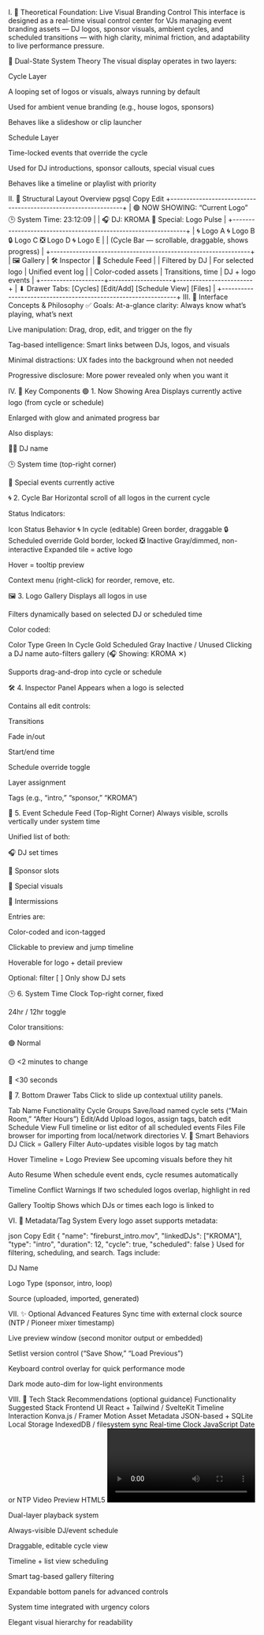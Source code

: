 
I. 🔬 Theoretical Foundation: Live Visual Branding Control
This interface is designed as a real-time visual control center for VJs managing event branding assets — DJ logos, sponsor visuals, ambient cycles, and scheduled transitions — with high clarity, minimal friction, and adaptability to live performance pressure.

🔄 Dual-State System Theory
The visual display operates in two layers:

Cycle Layer

A looping set of logos or visuals, always running by default

Used for ambient venue branding (e.g., house logos, sponsors)

Behaves like a slideshow or clip launcher

Schedule Layer

Time-locked events that override the cycle

Used for DJ introductions, sponsor callouts, special visual cues

Behaves like a timeline or playlist with priority

II. 🧱 Structural Layout Overview
pgsql
Copy
Edit
+---------------------------------------------------------------+
| 🟢 NOW SHOWING: “Current Logo”     🕒 System Time: 23:12:09    |
| 🎧 DJ: KROMA                     🌠 Special: Logo Pulse        |
+---------------------------------------------------------------+
| 🌀 Logo A   🌀 Logo B   🔒 Logo C   ❎ Logo D   🌀 Logo E         |
| (Cycle Bar — scrollable, draggable, shows progress)          |
+---------------------------------------------------------------+
| 🖼️ Gallery         | 🛠️ Inspector       | 📆 Schedule Feed       |
| Filtered by DJ     | For selected logo  | Unified event log     |
| Color-coded assets | Transitions, time  | DJ + logo events      |
+--------------------+--------------------+------------------------+
| ⬇ Drawer Tabs: [Cycles] [Edit/Add] [Schedule View] [Files]   |
+---------------------------------------------------------------+
III. 🧠 Interface Concepts & Philosophy
✅ Goals:
At-a-glance clarity: Always know what’s playing, what’s next

Live manipulation: Drag, drop, edit, and trigger on the fly

Tag-based intelligence: Smart links between DJs, logos, and visuals

Minimal distractions: UX fades into the background when not needed

Progressive disclosure: More power revealed only when you want it

IV. 🧩 Key Components
🟢 1. Now Showing Area
Displays currently active logo (from cycle or schedule)

Enlarged with glow and animated progress bar

Also displays:

🧑‍🎤 DJ name

🕒 System time (top-right corner)

📣 Special events currently active

🌀 2. Cycle Bar
Horizontal scroll of all logos in the current cycle

Status Indicators:

Icon	Status	Behavior
🌀	In cycle (editable)	Green border, draggable
🔒	Scheduled override	Gold border, locked
❎	Inactive	Gray/dimmed, non-interactive
Expanded tile = active logo

Hover = tooltip preview

Context menu (right-click) for reorder, remove, etc.

🖼️ 3. Logo Gallery
Displays all logos in use

Filters dynamically based on selected DJ or scheduled time

Color coded:

Color	Type
Green	In Cycle
Gold	Scheduled
Gray	Inactive / Unused
Clicking a DJ name auto-filters gallery (🎧 Showing: KROMA ✕)

Supports drag-and-drop into cycle or schedule

🛠️ 4. Inspector Panel
Appears when a logo is selected

Contains all edit controls:

Transitions

Fade in/out

Start/end time

Schedule override toggle

Layer assignment

Tags (e.g., “intro,” “sponsor,” “KROMA”)

📆 5. Event Schedule Feed (Top-Right Corner)
Always visible, scrolls vertically under system time

Unified list of both:

🎧 DJ set times

💼 Sponsor slots

🌠 Special visuals

🧊 Intermissions

Entries are:

Color-coded and icon-tagged

Clickable to preview and jump timeline

Hoverable for logo + detail preview

Optional: filter [ ] Only show DJ sets

🕒 6. System Time Clock
Top-right corner, fixed

24hr / 12hr toggle

Color transitions:

🟢 Normal

🟡 <2 minutes to change

🔴 <30 seconds

📂 7. Bottom Drawer Tabs
Click to slide up contextual utility panels.

Tab Name	Functionality
Cycle Groups	Save/load named cycle sets (“Main Room,” “After Hours”)
Edit/Add	Upload logos, assign tags, batch edit
Schedule View	Full timeline or list editor of all scheduled events
Files	File browser for importing from local/network directories
V. 🔗 Smart Behaviors
DJ Click = Gallery Filter
Auto-updates visible logos by tag match

Hover Timeline = Logo Preview
See upcoming visuals before they hit

Auto Resume
When schedule event ends, cycle resumes automatically

Timeline Conflict Warnings
If two scheduled logos overlap, highlight in red

Gallery Tooltip
Shows which DJs or times each logo is linked to

VI. 🧠 Metadata/Tag System
Every logo asset supports metadata:

json
Copy
Edit
{
  "name": "fireburst_intro.mov",
  "linkedDJs": ["KROMA"],
  "type": "intro",
  "duration": 12,
  "cycle": true,
  "scheduled": false
}
Used for filtering, scheduling, and search.
Tags include:

DJ Name

Logo Type (sponsor, intro, loop)

Source (uploaded, imported, generated)

VII. ✨ Optional Advanced Features
Sync time with external clock source (NTP / Pioneer mixer timestamp)

Live preview window (second monitor output or embedded)

Setlist version control (“Save Show,” “Load Previous”)

Keyboard control overlay for quick performance mode

Dark mode auto-dim for low-light environments

VIII. 📌 Tech Stack Recommendations (optional guidance)
Functionality	Suggested Stack
Frontend UI	React + Tailwind / SvelteKit
Timeline Interaction	Konva.js / Framer Motion
Asset Metadata	JSON-based + SQLite
Local Storage	IndexedDB / filesystem sync
Real-time Clock	JavaScript Date or NTP
Video Preview	HTML5 <video> or WebGL
IX. 🚀 TL;DR Summary
A VJ-focused, show-proof UI designed to show what's playing, what’s next, who’s up, and what’s scheduled — with the power to edit on the fly, adapt mid-show, and stay visually calm under pressure.

Dual-layer playback system

Always-visible DJ/event schedule

Draggable, editable cycle view

Timeline + list view scheduling

Smart tag-based gallery filtering

Expandable bottom panels for advanced controls

System time integrated with urgency colors

Elegant visual hierarchy for readability